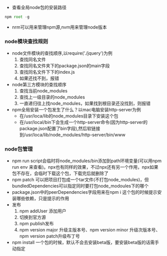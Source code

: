 - 查看全局node包的安装路径
```javascript
npm root -g
```
- nrm可以用来管理npm源,nvm用来管理node版本
### node模块查找规则
- node文件模块的查找顺序,以require('./jquery')为例
    1. 查找同名文件
    2. 查找同名文件夹下的package.json的main字段
    3. 查找同名文件下下的index.js
    4. 如果还找不到，报错
- node第三方模块的查找顺序
    1. 查找当前node_modules
    2. 查找上一级目录的node_modules
    3. 一直递归往上找node_modules，如果找到根目录还没找到，则报错
- npm全局安装一个包发生了什么？以mac电脑安装http-server为例
   - 在/usr/loca/lib的node_modules目录下安装这个包
   - 在/usr/local/bin下会生成一个http-server命令(因为http-server的package.json配置了bin字段),然后软链接到/usr/loca/lib/node_modules/http-server/bin/www

### node包管理
   - npm run script会临时将node_modules/bin添加到path环境变量(可以用npm run env 来查看)。npx也有同样的效果，不过npx还有另一个作用，npx如果包不存在，会临时下载这个包，下载完后就删除了
   - npm patch 可以把项目打包成一个tar文件(不打包node_modules)，但bundledDependencies可以指定同时要打包node_modoules下的哪个
   - package.json中的peerDependencies字段用来在npm i 这个包的时候提示安装哪些依赖，只是提示的作用
   - 发布
      1. npm addUser 添加用户
      2. 切换到官方源
      3. npm publish发布
      4. npm version major 升级主版本号、npm version minor 升级次版本号、npm version patch升级布丁号
   - npm install 一个包的时候，默认不会去安装beta版，要安装beta版的话需手动指定
      

